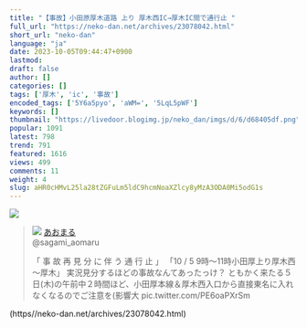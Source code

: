 ```yaml
---
title: "【事故】小田原厚木道路 上り 厚木西IC→厚木IC間で通行止 "
full_url: "https://neko-dan.net/archives/23078042.html"
short_url: "neko-dan"
language: "ja"
date: 2023-10-05T09:44:47+0900
lastmod: 
draft: false
author: []
categories: []
tags: ['厚木', 'ic', '事故']
encoded_tags: ['5Y6a5pyo', 'aWM=', '5LqL5pWF']
keywords: []
thumbnail: "https://livedoor.blogimg.jp/neko_dan/imgs/d/6/d68405df.png"
popular: 1091
latest: 798
trend: 791
featured: 1616
views: 499
comments: 11
weight: 4
slug: aHR0cHMvL25la28tZGFuLm5ldC9hcmNoaXZlcy8yMzA3ODA0Mi5odG1s
---
```


![](https://livedoor.blogimg.jp/neko_dan/imgs/d/6/d68405df.png)

<blockquote id='twibodyRuQR5UGZPq'> <p> <img src='https//livedoor.blogimg.jp/neko_dan/imgs/0/8/084b61e6.jpg'> <a href='https//twitter.com/sagami_aomaru/status/1708786345374883858' target='_blank'>あおまる </a><br> @sagami_aomaru </p> <p id='twitextRuQR5UGZPq'> 「 事 故 再 見 分 に 伴 う 通 行 止 」 「10 / 5 9時～11時小田厚上り厚木西～厚木」 実況見分するほどの事故なんてあったっけ？ ともかく来たる５日(木)の午前中２時間ほど、小田厚本線＆厚木西入口から直接東名に入れなくなるのでご注意を(影響大 pic.twitter.com/PE6oaPXrSm </p> <p> <a href='https//twitter.com/sagami_aomaru/status/1708786345374883858' target='_blank'></a> </p> </blockquote> 

(https//neko-dan.net/archives/23078042.html)

